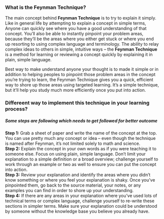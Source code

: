 ### What is the Feynman Technique?
The main concept behind <b>Feynman Technique</b>  is to try to explain it simply.
Like in general life by attempting to explain a concept in simple terms, Anyone can quickly see where you have a good understanding of that concept. You’ll also be able to instantly pinpoint your problem areas, because they’ll be the areas where you either get stuck or where you end up resorting to using complex language and terminology.
The ability to relay complex ideas to others in simple, intuitive ways – the <b>Feynman Technique</b> is a method for learning or reviewing a concept quickly by explaining it in plain, simple language.

Best way to make understand anyone your thought is to made it simple or in addition to helping peoples to pinpoint those problem areas in the concept you’re trying to learn, the Feynman Technique gives you a quick, efficient way to shore up those areas using targeted learning. It’s a simple technique, but it’ll help you study much more efficiently once you put into action.

### Differeent way to implement this technique in your learning process?

##### Some steps are following which needs to get followed for better outcome

<b>Step 1:</b> Grab a sheet of paper and write the name of the concept at the top. You can use pretty much any concept or idea – even though the technique is named after Feynman, it’s not limited solely to math and science.
<br><b>Step 2:</b> Explain the concept in your own words as if you were teaching it to someone else. Focus on using plain, simple language. Don’t limit your explanation to a simple definition or a broad overview; challenge yourself to work through an example or two as well to ensure you can put the concept into action.
<br><b>Step 3:</b> Review your explanation and identify the areas where you didn’t know something or where you feel your explanation is shaky. Once you’ve pinpointed them, go back to the source material, your notes, or any examples you can find in order to shore up your understanding.
<br><b>Step 4:</b> If there are any areas in your explanation where you’ve used lots of technical terms or complex language, challenge yourself to re-write these sections in simpler terms. Make sure your explanation could be understood by someone without the knowledge base you believe you already have.

